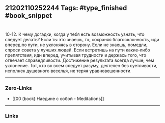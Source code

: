 21202110252244
Tags: #type_finished #book_snippet 
---
# 

 10-12. К чему догадки, когда у тебя есть возможность узнать, что следует делать? Если ты это знаешь, то, сохраняя благосклонность, иди вперед по пути, не уклоняясь в сторону. Если не знаешь, помедли, спроси совета у лучших людей. Если встретишь на пути какие-либо препятствия, иди вперед, учитывая трудности и держась того, что отвечает справедливости. Достижение результата всегда лучше, чем уклонение. Тот, кто во всем следует разуму, деятелен без суетливости, исполнен душевного веселья, не теряя уравновешенности. 

---
### Zero-Links
 - [[00 (book) Наедине с собой - Meditations]]
---
### Links
